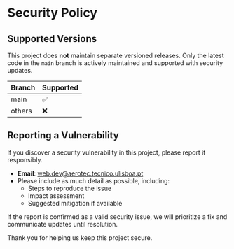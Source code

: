 # Security Policy

## Supported Versions

This project does **not** maintain separate versioned releases. Only the latest code in the `main` branch is actively maintained and supported with security updates.

| Branch | Supported          |
|--------|--------------------|
| main   | :white_check_mark: |
| others | :x:                |

## Reporting a Vulnerability

If you discover a security vulnerability in this project, please report it responsibly.

- **Email**: [web.dev@aerotec.tecnico.ulisboa.pt](mailto:web.dev@aerotec.tecnico.ulisboa.pt)
- Please include as much detail as possible, including:
  - Steps to reproduce the issue
  - Impact assessment
  - Suggested mitigation if available

If the report is confirmed as a valid security issue, we will prioritize a fix and communicate updates until resolution.

Thank you for helping us keep this project secure.
